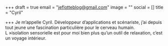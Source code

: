 +++
draft = true
email = "jeflotteblog@gmail.com"
image = ""
social = []
title = "Cyril"

+++
Je m’appelle Cyril. Développeur d’applications et scénariste, j’ai depuis tout jeune une fascination particulière pour le cerveau humain.  
L »isolation sensorielle est pour moi bien plus qu’un outil de relaxation, c’est un voyage intérieur.